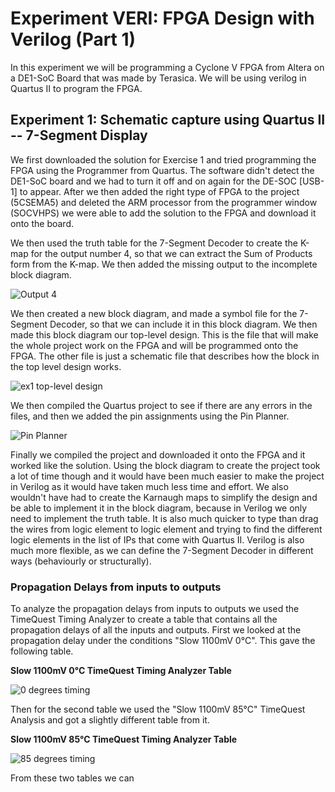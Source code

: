 # Experiment VERI: FPGA Design with Verilog (Part 1)

In this experiment we will be programming a Cyclone V FPGA from Altera on a DE1-SoC Board that was made by Terasica. We will be using verilog in Quartus II to program the FPGA. 


## Experiment 1: Schematic capture using Quartus II -- 7-Segment Display

We first downloaded the solution for Exercise 1 and tried programming the FPGA using the Programmer from Quartus. The software didn't detect the DE1-SoC board and we had to turn it off and on again for the DE-SOC [USB-1] to appear. After we then added the right type of FPGA to the project (5CSEMA5) and deleted the ARM processor from the programmer window (SOCVHPS) we were able to add the solution to the FPGA and download it onto the board.

We then used the truth table for the 7-Segment Decoder to create the K-map for the output number 4, so that we can extract the Sum of Products form from the K-map. We then added the missing output to the incomplete block diagram.

![Output 4](https://github.com/ymherklotz/digital_verilog_coursework/blob/master/Extra/ex1/ex1Schematic.PNG)

We then created a new block diagram, and made a symbol file for the 7-Segment Decoder, so that we can include it in this block diagram. We then made this block diagram our top-level design. This is the file that will make the whole project work on the FPGA and will be programmed onto the FPGA. The other file is just a schematic file that describes how the block in the top level design works.

![ex1 top-level design](https://github.com/ymherklotz/digital_verilog_coursework/blob/master/Extra/ex1/Ex1BDF.PNG)

We then compiled the Quartus project to see if there are any errors in the files, and then we added the pin assignments using the Pin Planner.

![Pin Planner](https://github.com/ymherklotz/digital_verilog_coursework/blob/master/Extra/ex1/PinPlannerEx1.PNG)

Finally we compiled the project and downloaded it onto the FPGA and it worked like the solution. Using the block diagram to create the project took a lot of time though and it would have been much easier to make the project in Verilog as it would have taken much less time and effort. We also wouldn't have had to create the Karnaugh maps to simplify the design and be able to implement it in the block diagram, because in Verilog we only need to implement the truth table. It is also much quicker to type than drag the wires from logic element to logic element and trying to find the different logic elements in the list of IPs that come with Quartus II. Verilog is also much more flexible, as we can define the 7-Segment Decoder in different ways (behaviourly or structurally). 


### Propagation Delays from inputs to outputs

To analyze the propagation delays from inputs to outputs we used the TimeQuest Timing Analyzer to create a table that contains all the propagation delays of all the inputs and outputs. First we looked at the propagation delay under the conditions "Slow 1100mV 0°C". This gave the following table.

__Slow 1100mV 0°C TimeQuest Timing Analyzer Table__

![0 degrees timing](https://github.com/ymherklotz/digital_verilog_coursework/blob/master/Extra/ex1/RiseAndFall0degree.PNG)


Then for the second table we used the "Slow 1100mV 85°C" TimeQuest Analysis and got a slightly different table from it.


__Slow 1100mV 85°C TimeQuest Timing Analyzer Table__

![85 degrees timing](https://github.com/ymherklotz/digital_verilog_coursework/blob/master/Extra/ex1/RiseAndFall85degree.PNG)


From these two tables we can 
